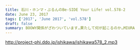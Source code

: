```yaml
---
title: 石川・ホンマ・ぶるんのBe-SIDE Your Life! vol.578-2
date: June 23, 2017
tags: ['2017', 'June 2017', 'vol.578']
draft: false
summary: BOOWY関係がざわついています…果たして何が起こるのか…MIURA
---
```


http://project-phi.ddo.jp/ishikawa/ishikawa578_2.mp3